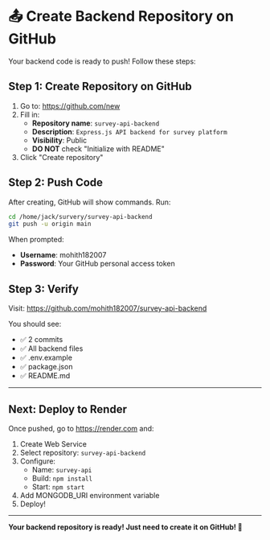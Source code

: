 # 📤 Create Backend Repository on GitHub

Your backend code is ready to push! Follow these steps:

## Step 1: Create Repository on GitHub

1. Go to: https://github.com/new
2. Fill in:
   - **Repository name**: `survey-api-backend`
   - **Description**: `Express.js API backend for survey platform`
   - **Visibility**: Public
   - **DO NOT** check "Initialize with README"
3. Click "Create repository"

## Step 2: Push Code

After creating, GitHub will show commands. Run:

```bash
cd /home/jack/survery/survey-api-backend
git push -u origin main
```

When prompted:
- **Username**: mohith182007
- **Password**: Your GitHub personal access token

## Step 3: Verify

Visit: https://github.com/mohith182007/survey-api-backend

You should see:
- ✅ 2 commits
- ✅ All backend files
- ✅ .env.example
- ✅ package.json
- ✅ README.md

---

## Next: Deploy to Render

Once pushed, go to https://render.com and:

1. Create Web Service
2. Select repository: `survey-api-backend`
3. Configure:
   - Name: `survey-api`
   - Build: `npm install`
   - Start: `npm start`
4. Add MONGODB_URI environment variable
5. Deploy!

---

**Your backend repository is ready! Just need to create it on GitHub! 🚀**
